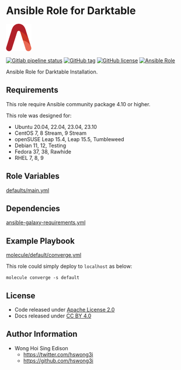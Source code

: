 # Ansible Role for Darktable

<a href="https://alvistack.com" title="AlviStack" target="_blank"><img src="/alvistack.svg" height="75" alt="AlviStack"></a>

[![Gitlab pipeline status](https://img.shields.io/gitlab/pipeline/alvistack/ansible-role-darktable/master)](https://gitlab.com/alvistack/ansible-role-darktable/-/pipelines)
[![GitHub tag](https://img.shields.io/github/tag/alvistack/ansible-role-darktable.svg)](https://github.com/alvistack/ansible-role-darktable/tags)
[![GitHub license](https://img.shields.io/github/license/alvistack/ansible-role-darktable.svg)](https://github.com/alvistack/ansible-role-darktable/blob/master/LICENSE)
[![Ansible Role](https://img.shields.io/badge/galaxy-alvistack.darktable-blue.svg)](https://galaxy.ansible.com/alvistack/darktable)

Ansible Role for Darktable Installation.

## Requirements

This role require Ansible community package 4.10 or higher.

This role was designed for:

-   Ubuntu 20.04, 22.04, 23.04, 23.10
-   CentOS 7, 8 Stream, 9 Stream
-   openSUSE Leap 15.4, Leap 15.5, Tumbleweed
-   Debian 11, 12, Testing
-   Fedora 37, 38, Rawhide
-   RHEL 7, 8, 9

## Role Variables

[defaults/main.yml](defaults/main.yml)

## Dependencies

[ansible-galaxy-requirements.yml](ansible-galaxy-requirements.yml)

## Example Playbook

[molecule/default/converge.yml](molecule/default/converge.yml)

This role could simply deploy to `localhost` as below:

    molecule converge -s default

## License

-   Code released under [Apache License 2.0](LICENSE)
-   Docs released under [CC BY 4.0](http://creativecommons.org/licenses/by/4.0/)

## Author Information

-   Wong Hoi Sing Edison
    -   <https://twitter.com/hswong3i>
    -   <https://github.com/hswong3i>
